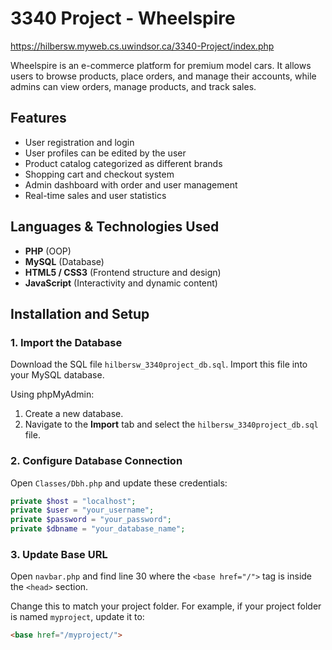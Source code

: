 # 3340 Project - Wheelspire
https://hilbersw.myweb.cs.uwindsor.ca/3340-Project/index.php

Wheelspire is an e-commerce platform for premium model cars. It allows users to browse products, place orders, and manage their accounts, while admins can view orders, manage products, and track sales.

## Features

- User registration and login
- User profiles can be edited by the user
- Product catalog categorized as different brands
- Shopping cart and checkout system
- Admin dashboard with order and user management
- Real-time sales and user statistics

## Languages & Technologies Used

- **PHP** (OOP)
- **MySQL** (Database)
- **HTML5 / CSS3** (Frontend structure and design)
- **JavaScript** (Interactivity and dynamic content)
  
## Installation and Setup

### 1. Import the Database

Download the SQL file `hilbersw_3340project_db.sql`. Import this file into your MySQL database.

Using phpMyAdmin:

1. Create a new database.
2. Navigate to the **Import** tab and select the `hilbersw_3340project_db.sql` file.

### 2. Configure Database Connection

Open `Classes/Dbh.php` and update these credentials:

```php
private $host = "localhost";
private $user = "your_username";
private $password = "your_password";
private $dbname = "your_database_name";
```
### 3. Update Base URL

Open `navbar.php` and find line 30 where the `<base href="/">` tag is inside the `<head>` section.

Change this to match your project folder. For example, if your project folder is named `myproject`, update it to:

```html
<base href="/myproject/">
```
